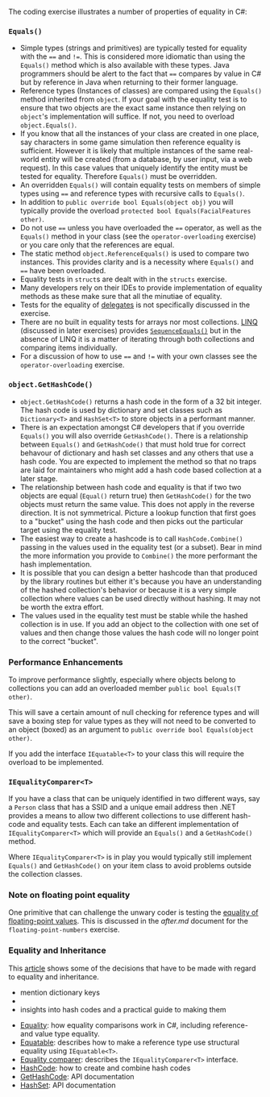 The coding exercise illustrates a number of properties of equality in C#:

### `Equals()`

- Simple types (strings and primitives) are typically tested for equality with the `==` and `!=`. This is considered more idiomatic than using the `Equals()` method which is also available with these types. Java programmers should be alert to the fact that `==` compares by value in C# but by reference in Java when returning to their former language.
- Reference types (Instances of classes) are compared using the `Equals()` method inherited from `object`. If your goal with the equality test is to ensure that two objects are the exact same instance then relying on `object`'s implementation will suffice. If not, you need to overload `object.Equals()`.
- If you know that all the instances of your class are created in one place, say characters in some game simulation then reference equality is sufficient. However it is likely that multiple instances of the same real-world entity will be created (from a database, by user input, via a web request). In this case values that uniquely identify the entity must be tested for equality. Therefore `Equals()` must be overridden.
- An overridden `Equals()` will contain equality tests on members of simple types using `==` and reference types with recursive calls to `Equals()`.
- In addition to `public override bool Equals(object obj)` you will typically provide the overload `protected bool Equals(FacialFeatures other)`.
- Do not use `==` unless you have overloaded the `==` operator, as well as the `Equals()` method in your class (see the `operator-overloading` exercise) or you care only that the references are equal.
- The static method `object.ReferenceEquals()` is used to compare two instances. This provides clarity and is a necessity where `Equals()` and `==` have been overloaded.
- Equality tests in `struct`s are dealt with in the `structs` exercise.
- Many developers rely on their IDEs to provide implementation of equality methods as these make sure that all the minutiae of equality.
- Tests for the equality of [delegates][delegate-equality] is not specifically discussed in the exercise.
- There are no built in equality tests for arrays nor most collections. [LINQ][linq] (discussed in later exercises) provides [`SequenceEquals()`][sequence-equal] but in the absence of LINQ it is a matter of iterating through both collections and comparing items individually.
- For a discussion of how to use `==` and `!=` with your own classes see the `operator-overloading` exercise.

### `object.GetHashCode()`

- `object.GetHashCode()` returns a hash code in the form of a 32 bit integer. The hash code is used by dictionary and set classes such as `Dictionary<T>` and `HashSet<T>` to store objects in a performant manner.
- There is an expectation amongst C# developers that if you override `Equals()` you will also override `GetHashCode()`. There is a relationship between `Equals()` and `GetHashCode()` that must hold true for correct behavour of dictionary and hash set classes and any others that use a hash code. You are expected to implement the method so that no traps are laid for maintainers who might add a hash code based collection at a later stage.
- The relationship between hash code and equality is that if two two objects are equal (`Equal()` return true) then `GetHashCode()` for the two objects must return the same value. This does not apply in the reverse direction. It is not symmetrical. Picture a lookup function that first goes to a "bucket" using the hash code and then picks out the particular target using the equality test.
- The easiest way to create a hashcode is to call `HashCode.Combine()` passing in the values used in the equality test (or a subset). Bear in mind the more information you provide to `Combine()` the more performant the hash implementation.
- It is possible that you can design a better hashcode than that produced by the library routines but either it's because you have an understanding of the hashed collection's behavior or because it is a very simple collection where values can be used directly without hashing.  It may not be worth the extra effort.
- The values used in the equality test must be stable while the hashed collection is in use.  If you add an object to the collection with one set of values and then change those values the hash code will no longer point to the correct "bucket".

### Performance Enhancements

To improve performance slightly, especially where objects belong to collections you can add an overloaded member `public bool Equals(T other)`.

This will save a certain amount of null checking for reference types and will save a boxing step for value types as they will not need to be converted to an object (boxed) as an argument to `public override bool Equals(object other)`.

If you add the interface `IEquatable<T>` to your class this will require the overload to be implemented.

### `IEqualityComparer<T>`

If you have a class that can be uniquely identified in two different ways, say a `Person` class that has a SSID and a unique email address then .NET provides a means to allow two different collections to use different hash-code and equality tests. Each can take an different implementation of `IEqualityComparer<T>` which will provide an `Equals()` and a `GetHashCode()` method.

Where `IEqualityComparer<T>` is in play you would typically still implement `Equals()` and `GetHashCode()` on your item class to avoid problems outside the collection classes.

### Note on floating point equality

One primitive that can challenge the unwary coder is testing the [equality of floating-point values][0.30000000000000004.com]. This is discussed in the _after.md_ document for the `floating-point-numbers` exercise.

### Equality and Inheritance

This [article][so-equals-inheritance] shows some of the decisions that have to be made with regard to equality and inheritance.

- mention dictionary keys
-
- insights into hash codes and a practical guide to making them

* [Equality][equality]: how equality comparisons work in C#, including reference- and value type equality.
* [Equatable][equatable]: describes how to make a reference type use structural equality using `IEquatable<T>`.
* [Equality comparer][equality-comparer]: describes the `IEqualityComparer<T>` interface.
* [HashCode][hash-code]: how to create and combine hash codes
* [GetHashCode][get-hash-code]: API documentation
* [HashSet][hash-set]: API documentation

[equality]: https://docs.microsoft.com/en-us/dotnet/csharp/programming-guide/statements-expressions-operators/equality-comparisons
[equatable]: https://docs.microsoft.com/en-us/dotnet/csharp/programming-guide/statements-expressions-operators/how-to-define-value-equality-for-a-type
[equality-comparer]: https://docs.microsoft.com/en-us/dotnet/api/system.collections.generic.iequalitycomparer-1?view=netcore-3.1
[hash-set]: https://docs.microsoft.com/en-us/dotnet/api/system.collections.generic.hashset-1?view=netcore-3.1
[hash-code]: https://docs.microsoft.com/en-us/dotnet/api/system.hashcode?view=netcore-3.1
[get-hash-code]: https://docs.microsoft.com/en-us/dotnet/api/system.object.gethashcode?view=netcore-3.1
[delegate-equality]: https://docs.microsoft.com/en-us/dotnet/api/system.delegate.equals?view=netcore-3.1
[sequence-equal]: https://docs.microsoft.com/en-us/dotnet/api/system.linq.enumerable.sequenceequal?redirectedfrom=MSDN&view=netcore-3.1#System_Linq_Enumerable_SequenceEqual__1_System_Collections_Generic_IEnumerable___0__System_Collections_Generic_IEnumerable___0__
[linq]: https://docs.microsoft.com/en-us/dotnet/csharp/programming-guide/concepts/linq/
[0.30000000000000004.com]: https://0.30000000000000004.com/
[so-equals-inheritance]: https://stackoverflow.com/questions/22154799/equals-method-inheritance-confusion
